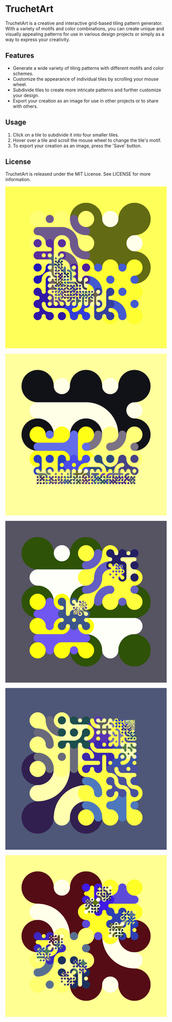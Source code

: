 # TruchetArt
TruchetArt is a creative and interactive grid-based tiling pattern generator. With a variety of motifs and color combinations, you can create unique and visually appealing patterns for use in various design projects or simply as a way to express your creativity.

## Features
- Generate a wide variety of tiling patterns with different motifs and color schemes.
- Customize the appearance of individual tiles by scrolling your mouse wheel.
- Subdivide tiles to create more intricate patterns and further customize your design.
- Export your creation as an image for use in other projects or to share with others.
## Usage
1. Click on a tile to subdivide it into four smaller tiles.
2. Hover over a tile and scroll the mouse wheel to change the tile's motif.
3. To export your creation as an image, press the 'Save' button.

## License
TruchetArt is released under the MIT License. See LICENSE for more information.

![alt text](https://github.com/ESikich/TruchetArt/blob/master/download.png?raw=true)

![alt text](https://github.com/ESikich/TruchetArt/blob/master/download%20(3).png?raw=true)

![alt text](https://github.com/ESikich/TruchetArt/blob/master/download%20(5).png?raw=true)

![alt text](https://github.com/ESikich/TruchetArt/blob/master/download%20(6).png?raw=true)

![alt text](https://github.com/ESikich/TruchetArt/blob/master/download%20(7).png?raw=true)
